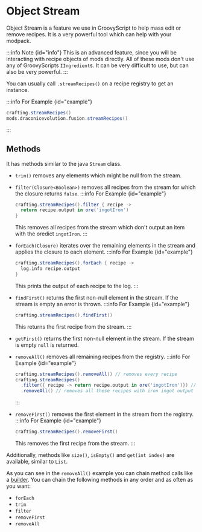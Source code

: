 
# Object Stream

Object Stream is a feature we use in GroovyScript to help mass edit or remove recipes. It is a very powerful tool which can help with your modpack.

:::info Note {id="info"}
This is an advanced feature, since you will be interacting with recipe objects of mods directly. All of these mods don't use any of GroovyScripts `IIngredient`s. It can be very difficult to use, but can also be very powerful.
:::

You can usually call `.streamRecipes()` on a recipe registry to get an instance.

:::info For Example {id="example"}
```groovy
crafting.streamRecipes()
mods.draconicevolution.fusion.streamRecipes()
```
:::

## Methods
It has methods similar to the java `Stream` class.
- `trim()` removes any elements which might be null from the stream.

- `filter(Closure<Boolean>)` removes all recipes from the stream for which the closure returns `false`.
  :::info For Example {id="example"}
  ```groovy
  crafting.streamRecipes().filter { recipe ->
    return recipe.output in ore('ingotIron')
  }
  ```
  This removes all recipes from the stream which don't output an item with the oredict `ingotIron`.
  :::

- `forEach(Closure)` iterates over the remaining elements in the stream and applies the closure to each element.
  :::info For Example {id="example"}
  ```groovy
  crafting.streamRecipes().forEach { recipe ->
    log.info recipe.output
  }
  ```
  This prints the output of each recipe to the log.
  :::

- `findFirst()` returns the first non-null element in the stream. If the stream is empty an error is thrown.
  :::info For Example {id="example"}
  ```groovy
  crafting.streamRecipes().findFirst()
  ```
  This returns the first recipe from the stream.
  :::

- `getFirst()` returns the first non-null element in the stream. If the stream is empty `null` is returned.

- `removeAll()` removes all remaining recipes from the registry.
  :::info For Example {id="example"}
  ```groovy
  crafting.streamRecipes().removeAll() // removes every recipe
  crafting.streamRecipes()
    .filter({ recipe -> return recipe.output in ore('ingotIron')}) // filters recipes with iron ingot output
    .removeAll() // removes all these recipes with iron ingot output
  ```
  :::

- `removeFirst()` removes the first element in the stream from the registry.
  :::info For Example {id="example"}
  ```groovy
  crafting.streamRecipes().removeFirst()
  ```
  This removes the first recipe from the stream.
  :::

Additionally, methods like `size()`, `isEmpty()` and `get(int index)` are available, similar to `List`.

As you can see in the `removeAll()` example you can chain method calls like a [builder](builder.md).
You can chain the following methods in any order and as often as you want:
- `forEach`
- `trim`
- `filter`
- `removeFirst`
- `removeAll`
